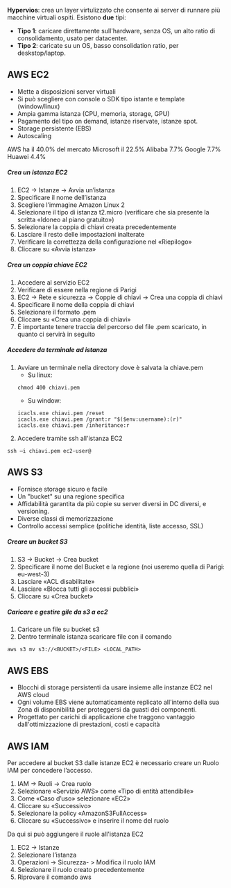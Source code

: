 **Hypervios**: crea un layer virtulizzato che consente ai server di runnare più macchine virtuali ospiti. Esistono **due** tipi:
- **Tipo 1**: caricare direttamente sull'hardware, senza OS, un alto ratio di consolidamento, usato per datacenter.
- **Tipo 2**: caricate su un OS, basso consolidation ratio, per deskstop/laptop.

## AWS EC2
- Mette a disposizioni server virtuali
- Si può scegliere con console o SDK tipo istante e template (window/linux)
- Ampia gamma istanza (CPU, memoria, storage, GPU)
- Pagamento del tipo on demand, istanze riservate, istanze spot.
- Storage persistente (EBS)
- Autoscaling

AWS ha il 40.0% del mercato
Microsoft il 22.5%
Alibaba 7.7%
Google 7.7%
Huawei 4.4%
##### Crea un istanza EC2
1. EC2 -> Istanze -> Avvia un’istanza 
2. Specificare il nome dell’istanza 
3. Scegliere l’immagine Amazon Linux 2 
4. Selezionare il tipo di istanza t2.micro (verificare che sia presente la scritta «Idoneo al piano gratuito») 
5. Selezionare la coppia di chiavi creata precedentemente 
6. Lasciare il resto delle impostazioni inalterate 
7. Verificare la correttezza della configurazione nel «Riepilogo» 
8. Cliccare su «Avvia istanza»
##### Crea un coppia chiave EC2
1. Accedere al servizio EC2 
2. Verificare di essere nella regione di Parigi 
3. EC2 -> Rete e sicurezza -> Coppie di chiavi -> Crea una coppia di chiavi 
4. Specificare il nome della coppia di chiavi 
5. Selezionare il formato .pem 
6. Cliccare su «Crea una coppia di chiavi» 
7. È importante tenere traccia del percorso del file .pem scaricato, in quanto ci servirà in seguito
##### Accedere da terminale ad istanza
1. Avviare un terminale nella directory dove è salvata la chiave.pem
	- Su linux:
	```
	chmod 400 chiavi.pem
	```
	- Su window:
	```
	icacls.exe chiavi.pem /reset 
	icacls.exe chiavi.pem /grant:r "$($env:username):(r)" 
	icacls.exe chiavi.pem /inheritance:r
	```
2. Accedere tramite ssh all'istanza EC2 
```
ssh –i chiavi.pem ec2-user@
```

## AWS S3
- Fornisce storage sicuro e facile 
- Un "bucket" su una regione specifica
- Affidabilità garantita da più copie su server diversi in DC diversi, e versioning.
- Diverse classi di memorizzazione
- Controllo accessi semplice (politiche identità, liste accesso, SSL)
##### Creare un bucket S3
1. S3 -> Bucket -> Crea bucket
2. Specificare il nome del Bucket e la regione (noi useremo quella di Parigi: eu-west-3)
3. Lasciare «ACL disabilitate» 
4. Lasciare «Blocca tutti gli accessi pubblici» 
5. Cliccare su «Crea bucket»
##### Caricare e gestire gile da s3 a ec2
1. Caricare un file su bucket s3
2. Dentro terminale istanza scaricare file con il comando
```
aws s3 mv s3://<BUCKET>/<FILE> <LOCAL_PATH>
```
## AWS EBS
- Blocchi di storage persistenti da usare insieme alle instanze EC2 nel AWS cloud
- Ogni volume EBS viene automaticamente replicato all'interno della sua Zona di disponibilità per proteggersi da guasti dei componenti.
- Progettato per carichi di applicazione che traggono vantaggio dall'ottimizzazione di prestazioni, costi e capacità

## AWS IAM
Per accedere al bucket S3 dalle istanze EC2 è necessario creare un Ruolo IAM per concedere l’accesso.
1. IAM -> Ruoli -> Crea ruolo 
2. Selezionare «Servizio AWS» come «Tipo di entità attendibile»
3. Come «Caso d’uso» selezionare «EC2» 
4. Cliccare su «Successivo» 
5. Selezionare la policy «AmazonS3FullAccess»
6. Cliccare su «Successivo» e inserire il nome del ruolo

Da qui si può aggiungere il ruole all'istanza EC2
1. EC2 -> Istanze 
2. Selezionare l’istanza 
3. Operazioni -> Sicurezza- > Modifica il ruolo IAM
4. Selezionare il ruolo creato precedentemente 
5. Riprovare il comando aws